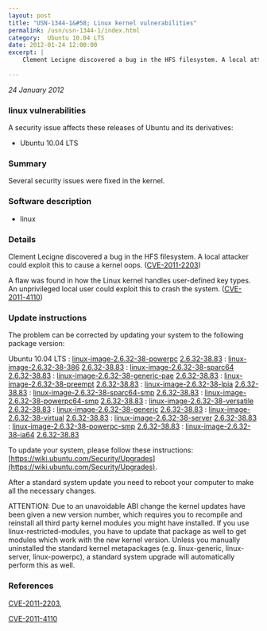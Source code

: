 ```yaml
---
layout: post
title: "USN-1344-1&#58; Linux kernel vulnerabilities"
permalink: /usn/usn-1344-1/index.html
category:  Ubuntu 10.04 LTS
date: 2012-01-24 12:00:00
excerpt: |
    Clement Lecigne discovered a bug in the HFS filesystem. A local attacker could exploit this to cause a kernel oops. ([CVE-2011-2203](http://people.ubuntu.com/~ubuntu-security/cve/CVE-2011-2203))
    
--- 
```

 
 

*24 January 2012*

### linux vulnerabilities

A security issue affects these releases of Ubuntu and its derivatives:

* Ubuntu 10.04 LTS

### Summary

Several security issues were fixed in the kernel. 

### Software description

* linux 

### Details

Clement Lecigne discovered a bug in the HFS filesystem. A local attacker could exploit this to cause a kernel oops. ([CVE-2011-2203](http://people.ubuntu.com/~ubuntu-security/cve/CVE-2011-2203))

A flaw was found in how the Linux kernel handles user-defined key types. An unprivileged local user could exploit this to crash the system. ([CVE-2011-4110](http://people.ubuntu.com/~ubuntu-security/cve/CVE-2011-4110)) 

### Update instructions

The problem can be corrected by updating your system to the following package version:

Ubuntu 10.04 LTS
 : [linux-image-2.6.32-38-powerpc](https://launchpad.net/ubuntu/+source/linux) <span> [2.6.32-38.83](https://launchpad.net/ubuntu/+source/linux/2.6.32-38.83) </span> 
 : [linux-image-2.6.32-38-386](https://launchpad.net/ubuntu/+source/linux) <span> [2.6.32-38.83](https://launchpad.net/ubuntu/+source/linux/2.6.32-38.83) </span> 
 : [linux-image-2.6.32-38-sparc64](https://launchpad.net/ubuntu/+source/linux) <span> [2.6.32-38.83](https://launchpad.net/ubuntu/+source/linux/2.6.32-38.83) </span> 
 : [linux-image-2.6.32-38-generic-pae](https://launchpad.net/ubuntu/+source/linux) <span> [2.6.32-38.83](https://launchpad.net/ubuntu/+source/linux/2.6.32-38.83) </span> 
 : [linux-image-2.6.32-38-preempt](https://launchpad.net/ubuntu/+source/linux) <span> [2.6.32-38.83](https://launchpad.net/ubuntu/+source/linux/2.6.32-38.83) </span> 
 : [linux-image-2.6.32-38-lpia](https://launchpad.net/ubuntu/+source/linux) <span> [2.6.32-38.83](https://launchpad.net/ubuntu/+source/linux/2.6.32-38.83) </span> 
 : [linux-image-2.6.32-38-sparc64-smp](https://launchpad.net/ubuntu/+source/linux) <span> [2.6.32-38.83](https://launchpad.net/ubuntu/+source/linux/2.6.32-38.83) </span> 
 : [linux-image-2.6.32-38-powerpc64-smp](https://launchpad.net/ubuntu/+source/linux) <span> [2.6.32-38.83](https://launchpad.net/ubuntu/+source/linux/2.6.32-38.83) </span> 
 : [linux-image-2.6.32-38-versatile](https://launchpad.net/ubuntu/+source/linux) <span> [2.6.32-38.83](https://launchpad.net/ubuntu/+source/linux/2.6.32-38.83) </span> 
 : [linux-image-2.6.32-38-generic](https://launchpad.net/ubuntu/+source/linux) <span> [2.6.32-38.83](https://launchpad.net/ubuntu/+source/linux/2.6.32-38.83) </span> 
 : [linux-image-2.6.32-38-virtual](https://launchpad.net/ubuntu/+source/linux) <span> [2.6.32-38.83](https://launchpad.net/ubuntu/+source/linux/2.6.32-38.83) </span> 
 : [linux-image-2.6.32-38-server](https://launchpad.net/ubuntu/+source/linux) <span> [2.6.32-38.83](https://launchpad.net/ubuntu/+source/linux/2.6.32-38.83) </span> 
 : [linux-image-2.6.32-38-powerpc-smp](https://launchpad.net/ubuntu/+source/linux) <span> [2.6.32-38.83](https://launchpad.net/ubuntu/+source/linux/2.6.32-38.83) </span> 
 : [linux-image-2.6.32-38-ia64](https://launchpad.net/ubuntu/+source/linux) <span> [2.6.32-38.83](https://launchpad.net/ubuntu/+source/linux/2.6.32-38.83) </span> 

To update your system, please follow these instructions: [https://wiki.ubuntu.com/Security/Upgrades](https://wiki.ubuntu.com/Security/Upgrades).

After a standard system update you need to reboot your computer to make all the necessary changes.

ATTENTION: Due to an unavoidable ABI change the kernel updates have been given a new version number, which requires you to recompile and reinstall all third party kernel modules you might have installed. If you use linux-restricted-modules, you have to update that package as well to get modules which work with the new kernel version. Unless you manually uninstalled the standard kernel metapackages (e.g. linux-generic, linux-server, linux-powerpc), a standard system upgrade will automatically perform this as well. 

### References

 
 [CVE-2011-2203](http://people.ubuntu.com/~ubuntu-security/cve/CVE-2011-2203), 

 [CVE-2011-4110](http://people.ubuntu.com/~ubuntu-security/cve/CVE-2011-4110)
 

